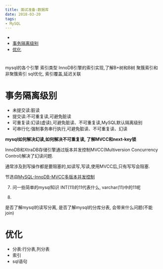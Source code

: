 ```yaml
---
title: 面试准备:数据库
date: 2018-03-20
tags:
- MySQL
---
```


<!-- TOC -->

- [](#)
- [事务隔离级别](#事务隔离级别)
- [优化](#优化)

<!-- /TOC -->

# 

mysql的各个引擎
索引类型
InnoDB引擎的索引实现,了解B+树和B树
聚簇索引和非聚簇索引
sql优化, 索引覆盖,延迟关联


# 事务隔离级别

* 未提交读:脏读
* 提交读:不可重复读,可避免脏读
* 可重复读:幻读(虚读),可避免脏读、不可重复读,MySQL默认隔离级别
* 可串行化:强制事务串行执行,可避免脏读、不可重复读、幻读

**mysql如何解决幻读,如何解决不可重复读, 了解MVCC和next-key锁**

InnoDB和XtraDB存储引擎通过版本并发控制MVCC(Multiversion Concurrency Control)解决了幻读问题.

通常涉及到写操作都是要阻塞的,如读写,写读,使用MVCC后,只有写写会阻塞.

节选自[MySQL-InnoDB-MVCC多版本并发控制](https://segmentfault.com/a/1190000012650596)


7. 问一些简单的mysql知识 INT(11)的11代表什么, varchar(11)中的11呢

9.
是否了解mysql的读写分离, 是否了解mysql的分库分表, 会带来什么问题(不能join)

# 优化

* 分表:行分表,列分表
* 索引
* sql语句
